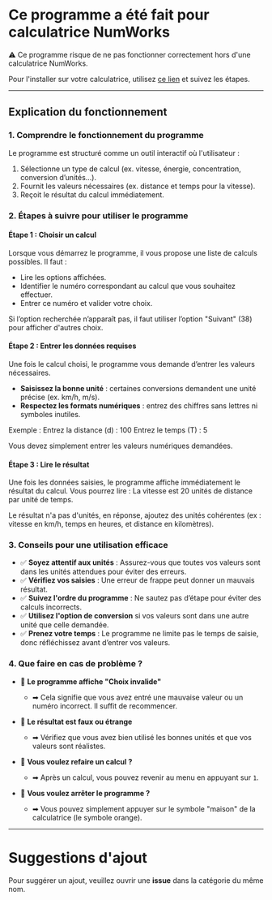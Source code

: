 # Ce programme a été fait pour calculatrice NumWorks

⚠️ Ce programme risque de ne pas fonctionner correctement hors d'une calculatrice NumWorks.

Pour l'installer sur votre calculatrice, utilisez [ce lien](https://my.numworks.com/python/maop76698/formules_physique) et suivez les étapes.

---

## Explication du fonctionnement

### 1. Comprendre le fonctionnement du programme

Le programme est structuré comme un outil interactif où l'utilisateur :

1. Sélectionne un type de calcul (ex. vitesse, énergie, concentration, conversion d’unités…).
2. Fournit les valeurs nécessaires (ex. distance et temps pour la vitesse).
3. Reçoit le résultat du calcul immédiatement.

### 2. Étapes à suivre pour utiliser le programme

#### Étape 1 : Choisir un calcul

Lorsque vous démarrez le programme, il vous propose une liste de calculs possibles. Il faut :

- Lire les options affichées.
- Identifier le numéro correspondant au calcul que vous souhaitez effectuer.
- Entrer ce numéro et valider votre choix.

Si l’option recherchée n’apparaît pas, il faut utiliser l’option "Suivant" (38) pour afficher d'autres choix.

#### Étape 2 : Entrer les données requises

Une fois le calcul choisi, le programme vous demande d’entrer les valeurs nécessaires.

- **Saisissez la bonne unité** : certaines conversions demandent une unité précise (ex. km/h, m/s).
- **Respectez les formats numériques** : entrez des chiffres sans lettres ni symboles inutiles.

Exemple :
Entrez la distance (d) : 100
Entrez le temps (T) : 5

Vous devez simplement entrer les valeurs numériques demandées.

#### Étape 3 : Lire le résultat

Une fois les données saisies, le programme affiche immédiatement le résultat du calcul. Vous pourrez lire : La vitesse est 20 unités de distance par unité de temps.

Le résultat n'a pas d'unités, en réponse, ajoutez des unités cohérentes (ex : vitesse en km/h, temps en heures, et distance en kilomètres).

### 3. Conseils pour une utilisation efficace

- ✅ **Soyez attentif aux unités** : Assurez-vous que toutes vos valeurs sont dans les unités attendues pour éviter des erreurs.
- ✅ **Vérifiez vos saisies** : Une erreur de frappe peut donner un mauvais résultat.
- ✅ **Suivez l'ordre du programme** : Ne sautez pas d’étape pour éviter des calculs incorrects.
- ✅ **Utilisez l'option de conversion** si vos valeurs sont dans une autre unité que celle demandée.
- ✅ **Prenez votre temps** : Le programme ne limite pas le temps de saisie, donc réfléchissez avant d’entrer vos valeurs.

### 4. Que faire en cas de problème ?

- 🚨 **Le programme affiche "Choix invalide"**
  - ➡ Cela signifie que vous avez entré une mauvaise valeur ou un numéro incorrect. Il suffit de recommencer.
  
- 🚨 **Le résultat est faux ou étrange**
  - ➡ Vérifiez que vous avez bien utilisé les bonnes unités et que vos valeurs sont réalistes.
  
- 🚨 **Vous voulez refaire un calcul ?**
  - ➡ Après un calcul, vous pouvez revenir au menu en appuyant sur `1`.

- 🚨 **Vous voulez arrêter le programme ?**
  - ➡ Vous pouvez simplement appuyer sur le symbole "maison" de la calculatrice (le symbole orange).

---

# Suggestions d'ajout

Pour suggérer un ajout, veuillez ouvrir une **issue** dans la catégorie du même nom.